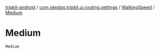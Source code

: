 [tripkit-android](../../index.md) / [com.skedgo.tripkit.ui.routing.settings](../index.md) / [WalkingSpeed](index.md) / [Medium](./-medium.md)

# Medium

`Medium`